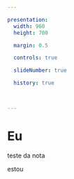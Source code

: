 ```yaml
---

presentation:
  width: 960
  height: 700

  margin: 0.5

  controls: true

  slideNumber: true

  history: true

  

---
```


<!-- slide  -->
# Eu
<!-- slide  -->
teste da nota
<!-- slide vertical=true -->
estou
